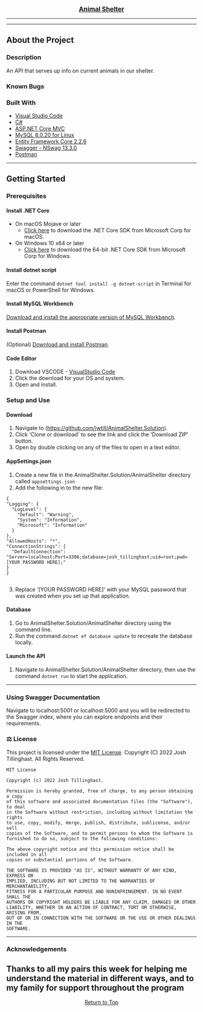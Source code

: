 <p align="center">
  <u><big> <b>Animal Shelter</b> </big></u>
</p>




------------------------------

    
------------------------------

## About the Project

### Description
An API that serves up info on current animals in our shelter.

### Known Bugs


### Built With
* [Visual Studio Code](https://code.visualstudio.com/)
* [C#](https://docs.microsoft.com/en-us/dotnet/csharp/)
* [ASP.NET Core MVC](https://docs.microsoft.com/en-us/aspnet/core/mvc/overview?view=aspnetcore-3.1)
* [MySQL 8.0.20 for Linux](https://dev.mysql.com/)
* [Entity Framework Core 2.2.6](https://docs.microsoft.com/en-us/ef/core/)
* [Swagger - NSwag 13.3.0](https://docs.microsoft.com/en-us/aspnet/core/tutorials/getting-started-with-nswag?view=aspnetcore-3.1&tabs=visual-studio)
* [Postman](postman.com)

------------------------------

## Getting Started

### Prerequisites

#### Install .NET Core
* On macOS Mojave or later
  * [Click here](https://dotnet.microsoft.com/download/thank-you/dotnet-sdk-2.2.106-macos-x64-installer) to download the .NET Core SDK from Microsoft Corp for macOS.
* On Windows 10 x64 or later
  * [Click here](https://dotnet.microsoft.com/download/thank-you/dotnet-sdk-2.2.203-windows-x64-installer) to download the 64-bit .NET Core SDK from Microsoft Corp for Windows.

#### Install dotnet script
 Enter the command ``dotnet tool install -g dotnet-script`` in Terminal for macOS or PowerShell for Windows.

#### Install MySQL Workbench
 [Download and install the appropriate version of MySQL Workbench](https://dev.mysql.com/downloads/workbench/).

#### Install Postman
(Optional) [Download and install Postman](https://www.postman.com/downloads/).

#### Code Editor

  1) Download VSCODE - [VisualStudio Code](https://www.npmjs.com/)
  2) Click the download for your OS and system.
  3) Open and install.

### Setup and Use

  #### Download

  1) Navigate to (https://github.com/jwtill/AnimalShelter.Solution).
  2) Click 'Clone or download' to see the link and click the 'Download ZIP' button.
  3) Open by double clicking on any of the files to open in a text editor.

  #### AppSettings.json

  1) Create a new file in the AnimalShelter.Solution/AnimalShelter directory called `appsettings.json`
  2) Add the following in to the new file:
  
  ```
{
  "Logging": {
    "LogLevel": {
      "Default": "Warning",
      "System": "Information",
      "Microsoft": "Information"
    }
  },
  "AllowedHosts": "*",
  "ConnectionStrings": {
    "DefaultConnection": "Server=localhost;Port=3306;database=josh_tillinghast;uid=root;pwd=[YOUR PASSWORD HERE];"
  }
}


  ```
  3) Replace '[YOUR PASSWORD HERE]' with your MySQL password that was created when you set up that application.

  #### Database
  1) Go to AnimalShelter.Solution/AnimalShelter directory using the command line.
  2) Run the command `dotnet ef database update` to recreate the database locally.
  
  #### Launch the API
  1) Navigate to AnimalShelter.Solution/AnimalShelter directory, then use the command `dotnet run` to start the application.
 
------------------------------


### Using Swagger Documentation 
Navigate to localhost:5001 or localhost:5000 and you will be redirected to the Swagger index, where you can explore endpoints and their requirements.




### ⚖️ License

This project is licensed under the [MIT License](https://opensource.org/licenses/MIT). Copyright (C) 2022 Josh Tillinghast. All Rights Reserved.

```
MIT License

Copyright (c) 2022 Josh Tillinghast.

Permission is hereby granted, free of charge, to any person obtaining a copy
of this software and associated documentation files (the "Software"), to deal
in the Software without restriction, including without limitation the rights
to use, copy, modify, merge, publish, distribute, sublicense, and/or sell
copies of the Software, and to permit persons to whom the Software is
furnished to do so, subject to the following conditions:

The above copyright notice and this permission notice shall be included in all
copies or substantial portions of the Software.

THE SOFTWARE IS PROVIDED "AS IS", WITHOUT WARRANTY OF ANY KIND, EXPRESS OR
IMPLIED, INCLUDING BUT NOT LIMITED TO THE WARRANTIES OF MERCHANTABILITY,
FITNESS FOR A PARTICULAR PURPOSE AND NONINFRINGEMENT. IN NO EVENT SHALL THE
AUTHORS OR COPYRIGHT HOLDERS BE LIABLE FOR ANY CLAIM, DAMAGES OR OTHER
LIABILITY, WHETHER IN AN ACTION OF CONTRACT, TORT OR OTHERWISE, ARISING FROM,
OUT OF OR IN CONNECTION WITH THE SOFTWARE OR THE USE OR OTHER DEALINGS IN THE
SOFTWARE.
```

------------------------------

### Acknowledgements

Thanks to all my pairs this week for helping me understand the material in different ways, and to my family for support throughout the program
------------------------------

<center><a href="#">Return to Top</a></center>